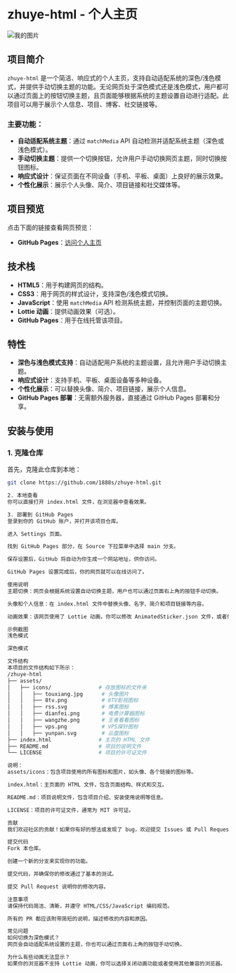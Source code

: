 # zhuye-html - 个人主页
![我的图片](/assets/icons/README)

## 项目简介
`zhuye-html` 是一个简洁、响应式的个人主页，支持自动适配系统的深色/浅色模式，并提供手动切换主题的功能。无论网页处于深色模式还是浅色模式，用户都可以通过页面上的按钮切换主题，且页面能够根据系统的主题设置自动进行适配。此项目可以用于展示个人信息、项目、博客、社交链接等。

### 主要功能：
- **自动适配系统主题**：通过 `matchMedia` API 自动检测并适配系统主题（深色或浅色模式）。
- **手动切换主题**：提供一个切换按钮，允许用户手动切换网页主题，同时切换按钮图标。
- **响应式设计**：保证页面在不同设备（手机、平板、桌面）上良好的展示效果。
- **个性化展示**：展示个人头像、简介、项目链接和社交媒体等。

## 项目预览

点击下面的链接查看网页预览：

- **GitHub Pages**：[访问个人主页](https://1888s.github.io/zhuye-html/)

## 技术栈

- **HTML5**：用于构建网页的结构。
- **CSS3**：用于网页的样式设计，支持深色/浅色模式切换。
- **JavaScript**：使用 `matchMedia` API 检测系统主题，并控制页面的主题切换。
- **Lottie 动画**：提供动画效果（可选）。
- **GitHub Pages**：用于在线托管该项目。

## 特性

- **深色与浅色模式支持**：自动适配用户系统的主题设置，且允许用户手动切换主题。
- **响应式设计**：支持手机、平板、桌面设备等多种设备。
- **个性化展示**：可以替换头像、简介、项目链接，展示个人信息。
- **GitHub Pages 部署**：无需额外服务器，直接通过 GitHub Pages 部署和分享。

## 安装与使用

### 1. 克隆仓库

首先，克隆此仓库到本地：
```bash
git clone https://github.com/1888s/zhuye-html.git

2. 本地查看
你可以直接打开 index.html 文件，在浏览器中查看效果。

3. 部署到 GitHub Pages
登录到你的 GitHub 账户，并打开该项目仓库。

进入 Settings 页面。

找到 GitHub Pages 部分，在 Source 下拉菜单中选择 main 分支。

保存设置后，GitHub 将自动为你生成一个网站地址，供你访问。

GitHub Pages 设置完成后，你的网页就可以在线访问了。

使用说明
主题切换：网页会根据系统设置自动切换主题，用户也可以通过页面右上角的按钮手动切换。

头像和个人信息：在 index.html 文件中替换头像、名字、简介和项目链接等内容。

动画效果：该网页使用了 Lottie 动画，你可以修改 AnimatedSticker.json 文件，或者使用你自己的 Lottie 动画。

示例截图
浅色模式

深色模式

文件结构
本项目的文件结构如下所示：
/zhuye-html
├── assets/
│   ├── icons/               # 存放图标的文件夹
│   │   ├── touxiang.jpg      # 头像图片
│   │   ├── 8tv.png           # 8TV影视图标
│   │   ├── rss.svg           # 博客图标
│   │   ├── dianfei.png       # 电费计算器图标
│   │   ├── wangzhe.png       # 王者看看图标
│   │   ├── vps.png           # VPS探针图标
│   │   ├── yunpan.svg        # 云盘图标
├── index.html               # 主页的 HTML 文件
├── README.md                # 项目的说明文件
└── LICENSE                  # 项目的许可证文件

说明：
assets/icons：包含项目使用的所有图标和图片，如头像、各个链接的图标等。

index.html：主页面的 HTML 文件，包含页面结构、样式和交互。

README.md：项目说明文件，包含项目介绍、安装使用说明等信息。

LICENSE：项目的许可证文件，通常为 MIT 许可证。

贡献
我们欢迎社区的贡献！如果你有好的想法或发现了 bug，欢迎提交 Issues 或 Pull Requests。

提交代码
Fork 本仓库。

创建一个新的分支来实现你的功能。

提交代码，并确保你的修改通过了基本的测试。

提交 Pull Request 说明你的修改内容。

注意事项
请保持代码简洁、清晰，并遵守 HTML/CSS/JavaScript 编码规范。

所有的 PR 都应该附带简短的说明，描述修改的内容和原因。

常见问题
如何切换为深色模式？
网页会自动适配系统设置的主题，你也可以通过页面右上角的按钮手动切换。

为什么有些动画无法显示？
如果你的浏览器不支持 Lottie 动画，你可以选择关闭动画功能或者使用其他兼容的浏览器。

